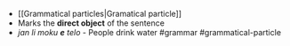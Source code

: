 - [[Grammatical particles|Gramatical particle]] 
- Marks the **direct object** of the sentence 
- *jan li moku **e** telo* - People drink water
#grammar
#grammatical-particle
